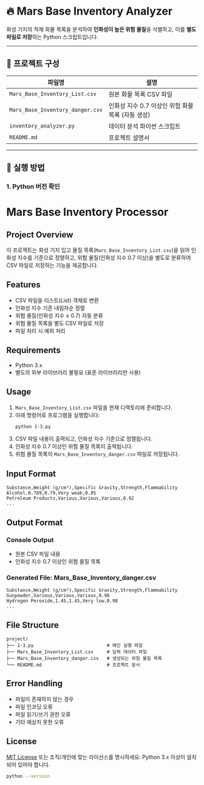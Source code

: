 # 🔥 Mars Base Inventory Analyzer

화성 기지의 적재 화물 목록을 분석하여 **인화성이 높은 위험 물질**을 식별하고, 이를 **별도 파일로 저장**하는 Python 스크립트입니다.

---

## 📁 프로젝트 구성

| 파일명 | 설명 |
|--------|------|
| `Mars_Base_Inventory_List.csv` | 원본 화물 목록 CSV 파일 |
| `Mars_Base_Inventory_danger.csv` | 인화성 지수 0.7 이상인 위험 화물 목록 (자동 생성) |
| `inventory_analyzer.py` | 데이터 분석 파이썬 스크립트 |
| `README.md` | 프로젝트 설명서 |

---

## 🚀 실행 방법

### 1. Python 버전 확인
# Mars Base Inventory Processor

## Project Overview
이 프로젝트는 화성 기지 입고 물질 목록(`Mars_Base_Inventory_List.csv`)을 읽어 인화성 지수를 기준으로 정렬하고, 위험 물질(인화성 지수 0.7 이상)을 별도로 분류하여 CSV 파일로 저장하는 기능을 제공합니다.

## Features
- CSV 파일을 리스트(List) 객체로 변환
- 인화성 지수 기준 내림차순 정렬
- 위험 물질(인화성 지수 ≥ 0.7) 자동 분류
- 위험 물질 목록을 별도 CSV 파일로 저장
- 파일 처리 시 예외 처리

## Requirements
- Python 3.x
- 별도의 외부 라이브러리 불필요 (표준 라이브러리만 사용)

## Usage
1. `Mars_Base_Inventory_List.csv` 파일을 현재 디렉토리에 준비합니다.
2. 아래 명령어로 프로그램을 실행합니다:
   ```bash
   python 1-3.py
   ```
3. CSV 파일 내용이 출력되고, 인화성 지수 기준으로 정렬됩니다.
4. 인화성 지수 0.7 이상인 위험 물질 목록이 출력됩니다.
5. 위험 물질 목록이 `Mars_Base_Inventory_danger.csv` 파일로 저장됩니다.

## Input Format
```
Substance,Weight (g/cm³),Specific Gravity,Strength,Flammability
Alcohol,0.789,0.79,Very weak,0.85
Petroleum Products,Various,Various,Various,0.92
...
```

## Output Format
### Console Output
- 원본 CSV 파일 내용
- 인화성 지수 0.7 이상인 위험 물질 목록

### Generated File: Mars_Base_Inventory_danger.csv
```
Substance,Weight (g/cm³),Specific Gravity,Strength,Flammability
Gunpowder,Various,Various,Various,0.98
Hydrogen Peroxide,1.45,1.45,Very low,0.98
...
```

## File Structure
```
project/
├── 1-3.py                           # 메인 실행 파일
├── Mars_Base_Inventory_List.csv     # 입력 데이터 파일
├── Mars_Base_Inventory_danger.csv   # 생성되는 위험 물질 목록
└── README.md                        # 프로젝트 문서
```

## Error Handling
- 파일이 존재하지 않는 경우
- 파일 인코딩 오류
- 파일 읽기/쓰기 권한 오류
- 기타 예상치 못한 오류

## License
[MIT License](LICENSE) 또는 조직/개인에 맞는 라이선스를 명시하세요. 
Python 3.x 이상이 설치되어 있어야 합니다.

```bash
python --version
